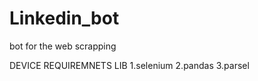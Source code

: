 # Linkedin_bot
 bot for the web scrapping

 DEVICE REQUIREMNETS 
   LIB 
    1.selenium
    2.pandas
    3.parsel

    